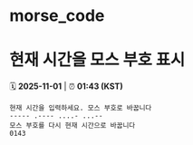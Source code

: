 # morse_code
# 현재 시간을 모스 부호 표시
<!-- MORSE_TIME_START -->
🗓️ **2025-11-01** | ⏰ **01:43 (KST)**

```
현재 시간을 입력하세요. 모스 부호로 바꿉니다
----- .---- ....- ...--
모스 부호를 다시 현재 시간으로 바꿉니다
0143
```
<!-- MORSE_TIME_END -->
